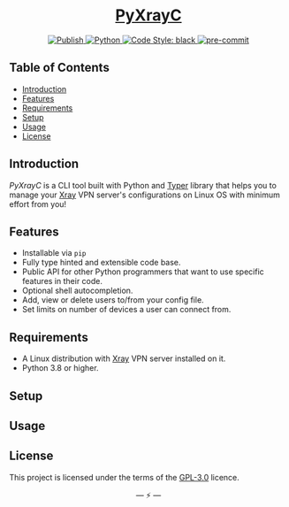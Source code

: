 <div align="center">
<h1><a href="https://github.com/PlumaCompanyLtd/PyXrayC"><b>PyXrayC</b></a></h1>
<a href="https://github.com/PlumaCompanyLtd/PyXrayC/actions?query=workflow%3APublish" target="_blank">
    <img src="https://github.com/PlumaCompanyLtd/PyXrayC/workflows/Publish/badge.svg" alt="Publish">
</a>
<a href="https://www.python.org">
    <img src="https://img.shields.io/badge/Python-3.8+-3776AB.svg?style=flat&logo=python&logoColor=white" alt="Python">
</a>
<a href="https://github.com/psf/black">
    <img src="https://img.shields.io/static/v1?label=code%20style&message=black&color=black&style=flat" alt="Code Style: black">
</a>
<a href="https://github.com/pre-commit/pre-commit">
    <img src="https://img.shields.io/badge/pre--commit-enabled-brightgreen?logo=pre-commit&logoColor=white&style=flat" alt="pre-commit">
</a>
</div>

## Table of Contents

- [Introduction](#introduction)
- [Features](#features)
- [Requirements](#requirements)
- [Setup](#setup)
- [Usage](#usage)
- [License](#license)

## Introduction

_PyXrayC_ is a CLI tool built with Python and [Typer] library that helps you to manage your [Xray] VPN server's configurations
on Linux OS with minimum effort from you!

## Features

- Installable via `pip`
- Fully type hinted and extensible code base.
- Public API for other Python programmers that want to use specific features in their code.
- Optional shell autocompletion.
- Add, view or delete users to/from your config file.
- Set limits on number of devices a user can connect from.

## Requirements

- A Linux distribution with [Xray] VPN server installed on it.
- Python 3.8 or higher.

## Setup

## Usage

## License

This project is licensed under the terms of the [GPL-3.0] licence.

<p align="center">&mdash; ⚡ &mdash;</p>

<!-- Links -->

[GPL-3.0]: https://www.gnu.org/licenses/gpl-3.0.en.html "GNU General Public License v3.0"
[typer]: https://github.com/tiangolo/typer "Typer, build great CLIs. Easy to code. Based on Python type hints."
[xray]: https://github.com/XTLS "Project X"
